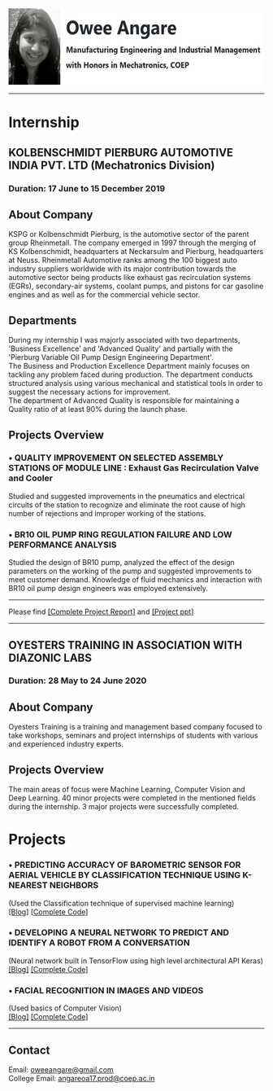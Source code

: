 <img src="img.png" height="150">

***

# Internship 

## KOLBENSCHMIDT PIERBURG AUTOMOTIVE INDIA PVT. LTD (Mechatronics Division) 
### Duration: 17 June to 15 December 2019

## About Company 
KSPG or Kolbenschmidt Pierburg, is the automotive sector of the parent group Rheinmetall. The company emerged in 1997 through the merging of KS Kolbenschmidt, headquarters at Neckarsulm and Pierburg, headquarters at Neuss. Rheinmetall Automotive ranks among the 100 biggest auto industry suppliers worldwide with its major contribution towards the automotive sector being products like exhaust gas recirculation systems (EGRs), secondary-air systems, coolant pumps, and pistons for car gasoline engines and as well as for the commercial vehicle sector. 

## Departments 
During my internship I was majorly associated with two departments, 'Business Excellence' and 'Advanced Quality' and partially with the 'Pierburg Variable Oil Pump Design Engineering Department'.<br> The Business and Production Excellence Department mainly focuses on tackling any problem faced during production. The department conducts structured analysis using various mechanical and statistical tools in order to suggest the necessary actions for improvement.<br> The department of Advanced Quality is responsible for maintaining a Quality ratio of at least 90% during the launch phase. 

## Projects Overview 
### •	QUALITY IMPROVEMENT ON SELECTED ASSEMBLY STATIONS OF MODULE LINE : Exhaust Gas Recirculation Valve and Cooler
Studied and suggested improvements in the pneumatics and electrical circuits of the station to recognize      and eliminate the root cause of high number of rejections and improper working of the stations. 
### •	BR10 OIL PUMP RING REGULATION FAILURE AND LOW PERFORMANCE ANALYSIS
Studied the design of BR10 pump, analyzed the effect of the design parameters on the working of the pump and suggested improvements to meet customer demand. Knowledge of fluid mechanics and interaction with BR10 oil pump design engineers was employed extensively.  
*** *** *** 

Please find [[Complete Project Report]](https://drive.google.com/file/d/1mQa6OMkkujf973utYmqi5490LfmVCcyZ/view?usp=sharing) and [[Project ppt]](https://drive.google.com/file/d/1SUV6qGgnnw0qUNwmbBcivIuPKrVavbCA/view?usp=sharing) 
*** *** *** 

## OYESTERS TRAINING IN ASSOCIATION WITH DIAZONIC LABS 
### Duration: 28 May to 24 June 2020 

## About Company 
Oyesters Training is a training and management based company focused to  take  workshops,  seminars and project internships of students with various and experienced industry experts. 

## Projects Overview
The main areas of focus were Machine Learning, Computer Vision and Deep Learning. 40 minor projects were completed in the mentioned fields during the internship. 
3 major projects were successfully completed. 

# Projects 

### •	PREDICTING ACCURACY OF BAROMETRIC SENSOR FOR AERIAL VEHICLE  BY CLASSIFICATION TECHNIQUE USING K-NEAREST NEIGHBORS
(Used the Classification technique of supervised machine learning)<br> 
[[Blog]](https://robotics890103591.wordpress.com/2020/05/03/accuracy-of-barometric-sensor-for-aerial-vehicle-by-classification-technique-using-k-nearest-neighbours/) [[Complete Code]](https://github.com/Owee-Angare/Robo/blob/master/BarometricPressure_for_AV.ipynb) 

### •	DEVELOPING A NEURAL NETWORK TO PREDICT AND IDENTIFY A ROBOT FROM A CONVERSATION 
(Neural network built in TensorFlow using high level architectural API Keras)<br> [[Blog]](https://robotics890103591.wordpress.com/2020/06/28/developing-a-neural-network-to-predict-and-identify-a-robot-from-a-conversation/) [[Complete Code]](https://github.com/Owee-Angare/Robo/blob/master/Robot_Conversation.ipynb)  

### •	FACIAL RECOGNITION IN IMAGES AND VIDEOS 
(Used basics of Computer Vision)<br>
[[Blog]](https://robotics890103591.wordpress.com/2020/07/04/facial-recognition-in-images-and-videos/) [[Complete Code]](https://github.com/Owee-Angare/Robo/blob/master/Facial%20Recognition%20in%20Images%20and%20Videos.py) 
*** *** *** 

## Contact<br> 
Email: oweeangare@gmail.com<br> College Email: angareoa17.prod@coep.ac.in       

